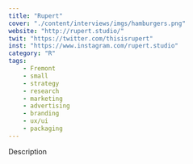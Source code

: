 ```yaml
---
title: "Rupert"
cover: "./content/interviews/imgs/hamburgers.png"
website: "http://rupert.studio/"
twit: "https://twitter.com/thisisrupert"
inst: "https://www.instagram.com/rupert.studio"
category: "R"
tags:
    - Fremont
    - small
    - strategy
    - research
    - marketing
    - advertising
    - branding
    - ux/ui
    - packaging
---
```


Description
